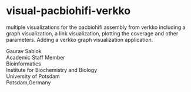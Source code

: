 # visual-pacbiohifi-verkko
multiple visualizations for the pacbiohifi assembly from verkko including a graph visualization, a link visualization, plotting the coverage and other parameters. Adding a verkko graph visualization application. 

Gaurav Sablok \
Academic Staff Member \
Bioinformatics \
Institute for Biochemistry and Biology \
University of Potsdam \
Potsdam,Germany
